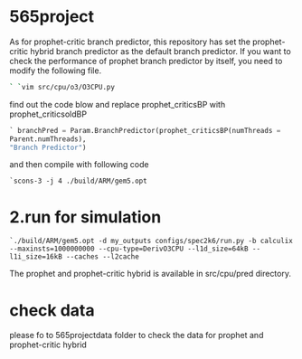 # 565project
As for prophet-critic branch predictor, this repository has set the prophet-critic hybrid branch predictor as the default branch predictor. If you want to check the performance of prophet branch predictor by itself, you need to modify the following file.

```bash
` `vim src/cpu/o3/O3CPU.py  
`````
 
find out the code blow and replace prophet\_criticsBP with  prophet\_criticsoldBP
```python
` branchPred = Param.BranchPredictor(prophet_criticsBP(numThreads =
Parent.numThreads),
"Branch Predictor")

````
 and then compile with following code
```
`scons-3 -j 4 ./build/ARM/gem5.opt
````
# 2.run for simulation
```
`./build/ARM/gem5.opt -d my_outputs configs/spec2k6/run.py -b calculix --maxinsts=1000000000 --cpu-type=DerivO3CPU --l1d_size=64kB --l1i_size=16kB --caches --l2cache
````

The prophet and prophet-critic hybrid is available in src/cpu/pred directory.

# check data
please fo to 565projectdata folder to check the data for prophet and prophet-critic hybrid